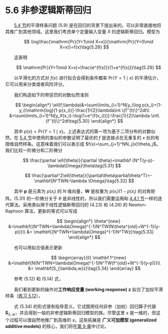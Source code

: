 # 5.6 非参逻辑斯蒂回归

<style>p{text-indent:2em;2}</style>

[5.4 节](../5.4-Smoothing-Splines/index.html)的平滑样条问题 (5.9) 是在回归的背景下提出来的。可以非常直接地将其推广到其他领域。这里我们考虑单个定量输入变量 $X$ 的逻辑斯蒂回归。模型为


$$
\log\frac{\mathrm{Pr}(Y=1\mid X=x)}{\mathrm{Pr}(Y=0\mid X=x)}=f(x)\tag{5.28}
$$

这表明


$$
\mathrm{Pr}(Y=1\mid X=x)=\frac{e^{f(x)}}{1+e^{f(x)}}\tag{5.29}
$$

以平滑化的方式对 $f(x)$ 进行拟合会得到条件概率 $\mathrm{Pr}(Y=1\mid x)$ 的平滑估计，它可以用来分类或者风险评分。

我们构造如下的带惩罚的对数似然准则


$$
\begin{align*}
\ell(f;\lambda)&=\sum\limits_{i=1}^N[y_i\log p(x_i)+(1-y_i)\mathrm{log}(1-p(x_i))]-\frac{1}{2}\lambda\int \{f''(t)\}^2dt\\
&=\sum\limits_{i=1}^N[y_if(x_i)-\log(1+e^{f(x_i)})]-\frac{1}{2}\lambda \int\{f''(t)\}^2dt\tag{5.30}
\end{align*}
$$

其中 $p(x)=\mathrm{Pr}(Y=1\mid x)$。上述表达式的第一项为基于二项分布的对数似然。在 [5.4 节](../5.4-Smoothing-Splines/index.html)中使用的类似的参数证明了最优的 $f$ 是连接点在无重复的 $x$ 处的有限维自然样条。这意味着我们可以表示成 $f(x)=\sum_{j=1}^NN_j(x)\theta_j$。我们比较一阶微分和二阶微分


$$
\frac{\partial \ell(\theta)}{\partial \theta}=\mathbf {N^T(y-p)-\lambda\Omega}\theta\tag{5.31}
$$

$$
\frac{\partial^2\ell(\theta)}{\partial\theta\partial\theta^T}=-\mathbf{N^TWN-\lambda \Omega}\tag{5.32}
$$

其中 $\mathbf p$ 是元素为 $p(x_i)$ 的 $N$ 维向量，$\mathbf W$ 是权重为 $p(x_i)(1-p(x_i)$ 的对角矩阵。(5.31) 的一阶微分关于 $\theta$ 是非线性的，所以我们需要运用和 [4.4.1 节](../04-Linear-Methods-for-Classification/4.4-Logistic-Regression/index.html)一样的迭代算法。采用类似用于线性逻辑斯蒂回归的 (4.23) 和 (4.26) 的 Newton-Raphson 算法，更新的等式可以写成

$$
\begin{align*}
\theta^{new} &=\mathbf{(N^TWN+\lambda\Omega)^{-1}N^TW(N\theta^{old}+W^{-1}(y-p))}\\
&= \mathbf{(N^TWN+\lambda\Omega)^{-1}N^TWz}\tag{5.33}
\end{align*}
$$

也可以用拟合值表示更新


$$
\begin{array}{ll}
\mathbf f^{new} &=\mathbf{N(N^TWN+\lambda\Omega)^{-1}N^TW(f^{old}+W^{-1}(y-p))}\\
&= \mathbf{S_{\lambda,w}z}\tag{5.34}
\end{array}
$$

参考 (5.12) 和 (5.14) 式，

我们看到更新的操作对**工作响应变量 (working response)** $\mathbf z$ 拟合了加权平滑样条（[练习 5.12](https://github.com/szcf-weiya/ESL-CN/issues/107)）。

式 (5.34) 的形式很有指导意义。它试图用任何非参（加权）回归算子代替 $\mathbf S_{\lambda,w}$，并且得到一般的非参逻辑斯蒂回归模型的族。尽管这里 $x$ 是一维的，但这个过程可以很自然地推广到高维的 $x$。这些拓展是 **广义可加模型 (generalized additive models)** 的核心，我们将在[第 9 章](../09-Additive-Models-Trees-and-Related-Methods/9.0-Introduction/index.html)中讨论。
